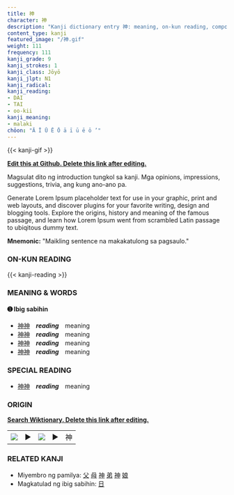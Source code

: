 ```yaml
---
title: 神
character: 神
description: "Kanji dictionary entry 神: meaning, on-kun reading, compounds, origin, related kanji"
content_type: kanji
featured_image: "/神.gif"
weight: 111
frequency: 111
kanji_grade: 9
kanji_strokes: 1
kanji_class: Jōyō
kanji_jlpt: N1
kanji_radical: 
kanji_reading: 
- DAI
- TAI
- oo-kii
kanji_meaning:
- malaki
chōon: "Ā Ī Ū Ē Ō ā ī ū ē ō ’"
---
```

[//]: # (Don't edit the line below. Kanji animated GIF code is automatically generated.)
{{< kanji-gif >}}

[//]: # (Edit below this line.)

**[Edit this at Github. Delete this link after editing.](https://github.com/tim0g/tim/tree/main/content/kanji/神/index.md)**

Magsulat dito ng introduction tungkol sa kanji. Mga opinions, impressions, suggestions, trivia, ang kung ano-ano pa.

Generate Lorem Ipsum placeholder text for use in your graphic, print and web layouts, and discover plugins for your favorite writing, design and blogging tools. Explore the origins, history and meaning of the famous passage, and learn how Lorem Ipsum went from scrambled Latin passage to ubiqitous dummy text.
 
**Mnemonic:** "Maikling sentence na makakatulong sa pagsaulo."

### ON-KUN READING

[//]: # (Don't edit the line below. ON-KUN READING code is automatically generated.)
{{< kanji-reading >}}

### MEANING & WORDS

#### ➊ **Ibig sabihin**
  - [神](../神)[神](../神)　***reading***　meaning
  - [神](../神)[神](../神)　***reading***　meaning
  - [神](../神)[神](../神)　***reading***　meaning
  - [神](../神)[神](../神)　***reading***　meaning

### SPECIAL READING
  - [神](../神)[神](../神)　***reading***　meaning

### ORIGIN

**[Search Wiktionary. Delete this link after editing.](https://wiktionary.org/wiki/神)**
<table class="kanji-table"><tr><td>
<img src="60px-神-bronze.svg.png">
</td><td>▶</td><td>
<img src="60px-神-oracle.svg.png">
</td><td>▶</td>
<td class="kanji-origin">神</td>
</tr></table>

### RELATED KANJI
- Miyembro ng pamilya: [父](../父) [母](../母) [神](../神) [弟](../弟) [神](../神) [娘](../娘)
- Magkatulad ng ibig sabihin: [日](../日)

